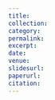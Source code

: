 ```yaml
---
title:
collection:
category:
permalink:
excerpt:
date: 
venue:
slidesurl:
paperurl: 
citation:
---
```

